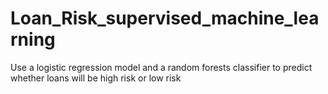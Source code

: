 # Loan_Risk_supervised_machine_learning
Use a logistic regression model and a random forests classifier to predict whether loans will be high risk or low risk
